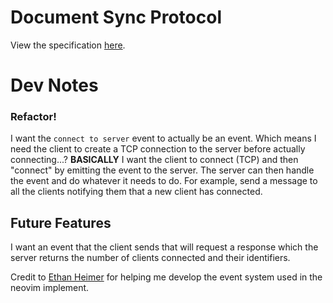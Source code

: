 # Document Sync Protocol

View the specification [here](https://github.com/Azpect3120/document-sync-protocol/blob/master/specification.md).


# Dev Notes

### Refactor!

I want the `connect to server` event to actually be an event. Which means I need
the client to create a TCP connection to the server before actually connecting...?
**BASICALLY** I want the client to connect (TCP) and then "connect" by emitting the 
event to the server. The server can then handle the event and do whatever it needs
to do. For example, send a message to all the clients notifying them that a new client
has connected.


## Future Features

I want an event that the client sends that will request a response which the server returns
the number of clients connected and their identifiers.

Credit to [Ethan Heimer](https://github.com/ethan-heimer) for helping me develop the event system used in the neovim implement.
